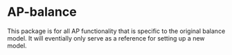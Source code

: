 # AP-balance

This package is for all AP functionality that is specific to the original balance model. It will eventially only serve as a reference for setting up a new model.
